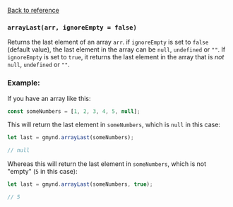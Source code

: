 [Back to reference](../README.md)

### `arrayLast(arr, ignoreEmpty = false)`

Returns the last element of an array `arr`. if `ignoreEmpty` is set to `false` (default value), the last element in the
array can be `null`, `undefined` or `""`. If `ignoreEmpty` is set to `true`, it returns the last element in the array
that is _not_ `null`, `undefined` or `""`.

### Example:

If you have an array like this:

```javascript
const someNumbers = [1, 2, 3, 4, 5, null];
```
This will return the last element in `someNumbers`, which is `null` in this case:

```javascript
let last = gmynd.arrayLast(someNumbers);

// null
```

Whereas this will return the last element in `someNumbers`, which is not "empty" (`5` in this case):

```javascript
let last = gmynd.arrayLast(someNumbers, true);

// 5
```
